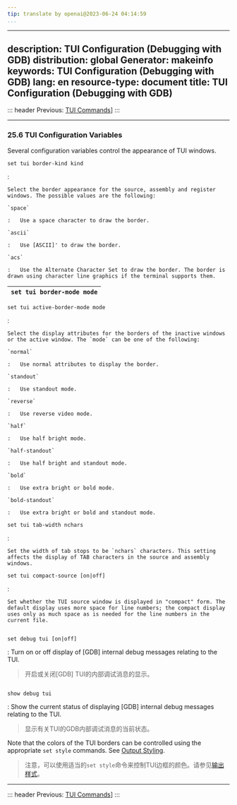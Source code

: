 ```yaml
---
tip: translate by openai@2023-06-24 04:14:59
...
```

---
description: TUI Configuration (Debugging with GDB)
distribution: global
Generator: makeinfo
keywords: TUI Configuration (Debugging with GDB)
lang: en
resource-type: document
title: TUI Configuration (Debugging with GDB)
---
::: header
Previous: [TUI Commands](TUI-Commands.html#TUI-Commands)]
:::

---

### 25.6 TUI Configuration Variables

Several configuration variables control the appearance of TUI windows.

`set tui border-kind kind`

:

```
Select the border appearance for the source, assembly and register windows. The possible values are the following:

`space`

:   Use a space character to draw the border.

`ascii`

:   Use [ASCII]' to draw the border.

`acs`

:   Use the Alternate Character Set to draw the border. The border is drawn using character line graphics if the terminal supports them.
```

| `set tui border-mode mode` |
| :------------------------: |

`set tui active-border-mode mode`

:

```
Select the display attributes for the borders of the inactive windows or the active window. The `mode` can be one of the following:

`normal`

:   Use normal attributes to display the border.

`standout`

:   Use standout mode.

`reverse`

:   Use reverse video mode.

`half`

:   Use half bright mode.

`half-standout`

:   Use half bright and standout mode.

`bold`

:   Use extra bright or bold mode.

`bold-standout`

:   Use extra bright or bold and standout mode.
```

`set tui tab-width nchars`

:

```
Set the width of tab stops to be `nchars` characters. This setting affects the display of TAB characters in the source and assembly windows.
```

`set tui compact-source [on|off]`

:

```
Set whether the TUI source window is displayed in "compact" form. The default display uses more space for line numbers; the compact display uses only as much space as is needed for the line numbers in the current file.


```

`set debug tui [on|off]`


:   Turn on or off display of [GDB] internal debug messages relating to the TUI.

> 开启或关闭[GDB] TUI的内部调试消息的显示。

```

```

`show debug tui`


:   Show the current status of displaying [GDB] internal debug messages relating to the TUI.

> 显示有关TUI的GDB内部调试消息的当前状态。


Note that the colors of the TUI borders can be controlled using the appropriate `set style` commands. See [Output Styling](Output-Styling.html#Output-Styling).

> 注意，可以使用适当的`set style`命令来控制TUI边框的颜色。请参见[输出样式](Output-Styling.html#Output-Styling)。

---

::: header
Previous: [TUI Commands](TUI-Commands.html#TUI-Commands)]
:::
